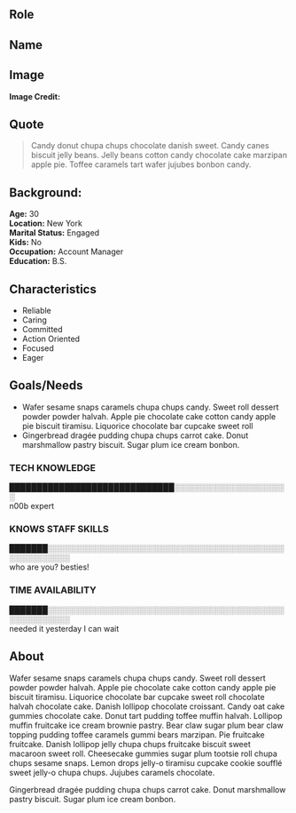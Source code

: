 ## Role

## Name

## Image

<insert image here>

**Image Credit:**

## Quote

> Candy donut chupa chups chocolate danish sweet. Candy canes biscuit jelly beans. Jelly beans cotton candy chocolate cake marzipan apple pie. Toffee caramels tart wafer jujubes bonbon candy.

## Background:
**Age:** 30<br>
**Location:** New York<br>
**Marital Status:** Engaged<br>
**Kids:** No<br>
**Occupation:** Account Manager<br>
**Education:** B.S.

## Characteristics

* Reliable
* Caring
* Committed
* Action Oriented
* Focused
* Eager

## Goals/Needs

* Wafer sesame snaps caramels chupa chups candy. Sweet roll dessert powder powder halvah. Apple pie chocolate cake cotton candy apple pie biscuit tiramisu. Liquorice chocolate bar cupcake sweet roll
* Gingerbread dragée pudding chupa chups carrot cake. Donut marshmallow pastry biscuit. Sugar plum ice cream bonbon.

### TECH KNOWLEDGE

██████████████████████████████░░░░░░░░░░░░░░░░░░░░░<br>
n00b                                                                                                                                               expert

### KNOWS STAFF SKILLS

███████░░░░░░░░░░░░░░░░░░░░░░░░░░░░░░░░░░░░░░░░░░░░░░░░░░░░░░<br>
who are you?                                                                                                                                 besties!

### TIME AVAILABILITY

███████░░░░░░░░░░░░░░░░░░░░░░░░░░░░░░░░░░░░░░░░░░░░░░░░░░░░░░<br>
needed it yesterday                                                                                                                    I can wait

## About

Wafer sesame snaps caramels chupa chups candy. Sweet roll dessert powder powder halvah. Apple pie chocolate cake cotton candy apple pie biscuit tiramisu. Liquorice chocolate bar cupcake sweet roll chocolate halvah chocolate cake. Danish lollipop chocolate croissant. Candy oat cake gummies chocolate cake. Donut tart pudding toffee muffin halvah. Lollipop muffin fruitcake ice cream brownie pastry. Bear claw sugar plum bear claw topping pudding toffee caramels gummi bears marzipan. Pie fruitcake fruitcake. Danish lollipop jelly chupa chups fruitcake biscuit sweet macaroon sweet roll. Cheesecake gummies sugar plum tootsie roll chupa chups sesame snaps. Lemon drops jelly-o tiramisu cupcake cookie soufflé sweet jelly-o chupa chups. Jujubes caramels chocolate.

Gingerbread dragée pudding chupa chups carrot cake. Donut marshmallow pastry biscuit. Sugar plum ice cream bonbon.
